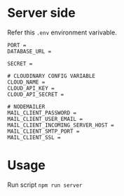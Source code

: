 # Server side 

Refer this `.env` environment varivable.

```env
PORT = 
DATABASE_URL = 

SECRET = 

# CLOUDINARY CONFIG VARIABLE
CLOUD_NAME = 
CLOUD_API_KEY = 
CLOUD_API_SECRET = 

# NODEMAILER
MAIL_CLIENT_PASSWORD = 
MAIL_CLIENT_USER_EMAIL = 
MAIL_CLIENT_INCOMING_SERVER_HOST = 
MAIL_CLIENT_SMTP_PORT = 
MAIL_CLIENT_SSL = 
```

# Usage

Run script `npm run server`